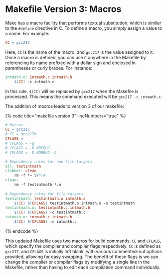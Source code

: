 # Makefile Version 3: Macros

Make has a macro facility that performs textual substitution, which is similar to the `#define` directive in C. To define a macro, you simply assign a value to a name. For example:

```makefile
CC = gcc217
```

Here, `CC` is the name of the macro, and `gcc217` is the value assigned to it. Once a macro is defined, you can use it anywhere in the Makefile by referencing its name prefixed with a dollar sign and enclosed in parentheses or curly braces. For instance:

```makefile
intmath.o: intmath.c intmath.h
    $(CC) -c intmath.c
```

In this rule, `$(CC)` will be replaced by `gcc217` when the Makefile is processed. This means the command executed will be `gcc217 -c intmath.c`.

The addition of macros leads to version 3 of our makefile:&#x20;

{% code title="makefile version 3" lineNumbers="true" %}
```makefile
# Macros
CC = gcc217
# CC = gcc217m
CFLAGS =
# CFLAGS = -g
# CFLAGS = -D NDEBUG
# CFLAGS = -D NDEBUG -O

# Dependency rules for non-file targets
all: testintmath
clobber: clean
    rm -f *~ \#*\#
clean:
    rm -f testintmath *.o
    
# Dependency rules for file targets
testintmath: testintmath.o intmath.o
    $(CC) $(CFLAGS) testintmath.o intmath.o -o testintmath
testintmath.o: testintmath.c intmath.h
    $(CC) $(CFLAGS) -c testintmath.c
intmath.o: intmath.c intmath.h
    $(CC) $(CFLAGS) -c intmath.c
```
{% endcode %}

This updated Makefile uses two macros for build commands: `CC` and `CFLAGS`, which specify the compiler and compiler flags respectively. `CC` is defined as `gcc217`, and `CFLAGS` is initially left blank, with various commented-out options provided, allowing for easy swapping. The benefit of these flags is we can change the compiler or compiler flags by modifying a single line in the Makefile, rather than having to edit each compilation command individually.
